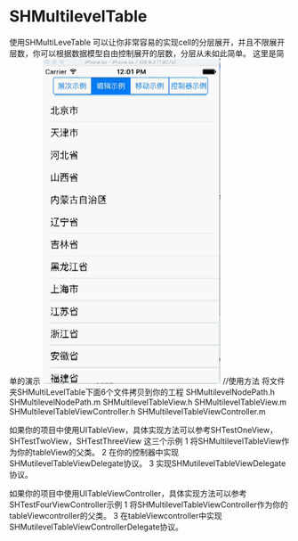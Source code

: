 # SHMultilevelTable
使用SHMultiLeveTable 可以让你非常容易的实现cell的分层展开，并且不限展开层数，你可以根据数据模型自由控制展开的层数，分层从未如此简单。
这里是简单的演示
![pic1](https://github.com/cshai/SHMultilevelTable/blob/master/other/pic1.gif)
//使用方法
将文件夹SHMultiLevelTable下面6个文件拷贝到你的工程
SHMultilevelNodePath.h
SHMultilevelNodePath.m
SHMultilevelTableView.h
SHMultilevelTableView.m
SHMultilevelTableViewController.h
SHMultilevelTableViewController.m

如果你的项目中使用UITableView，具体实现方法可以参考SHTestOneView，SHTestTwoView，SHTestThreeView 这三个示例
1 将SHMultilevelTableView作为你的tableView的父类。
2 在你的控制器中实现SHMutilevelTableViewDelegate协议。
3 实现SHMutilevelTableViewDelegate协议。

如果你的项目中使用UITableViewController，具体实现方法可以参考SHTestFourViewController示例
1 将SHMultilevelTableViewController作为你的tableViewcontroller的父类。
3 在tableViewcontroller中实现SHMutilevelTableViewControllerDelegate协议。


